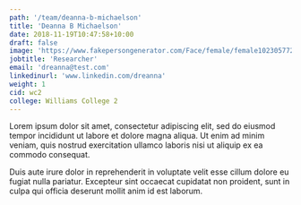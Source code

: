 ```yaml
---
path: '/team/deanna-b-michaelson'
title: 'Deanna B Michaelson'
date: 2018-11-19T10:47:58+10:00
draft: false
image: 'https://www.fakepersongenerator.com/Face/female/female1023057727661.jpg'
jobtitle: 'Researcher'
email: 'dreanna@test.com'
linkedinurl: 'www.linkedin.com/dreanna'
weight: 1
cid: wc2
college: Williams College 2
---
```


Lorem ipsum dolor sit amet, consectetur adipiscing elit, sed do eiusmod tempor incididunt ut labore et dolore magna aliqua. Ut enim ad minim veniam, quis nostrud exercitation ullamco laboris nisi ut aliquip ex ea commodo consequat.

Duis aute irure dolor in reprehenderit in voluptate velit esse cillum dolore eu fugiat nulla pariatur. Excepteur sint occaecat cupidatat non proident, sunt in culpa qui officia deserunt mollit anim id est laborum.
